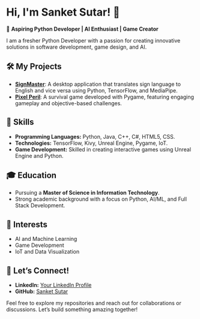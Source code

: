 # Hi, I'm Sanket Sutar! 👋  

🚀 **Aspiring Python Developer | AI Enthusiast | Game Creator**  

I am a fresher Python Developer with a passion for creating innovative solutions in software development, game design, and AI.  

## 🛠️ My Projects  
- **[SignMaster](https://github.com/your-repo-link)**: A desktop application that translates sign language to English and vice versa using Python, TensorFlow, and MediaPipe.  
- **[Pixel Peril](https://github.com/your-repo-link)**: A survival game developed with Pygame, featuring engaging gameplay and objective-based challenges.  

## 🌟 Skills  
- **Programming Languages:** Python, Java, C++, C#, HTML5, CSS.  
- **Technologies:** TensorFlow, Kivy, Unreal Engine, Pygame, IoT.  
- **Game Development:** Skilled in creating interactive games using Unreal Engine and Python.  

## 🎓 Education  
- Pursuing a **Master of Science in Information Technology**.  
- Strong academic background with a focus on Python, AI/ML, and Full Stack Development.  

## 🌱 Interests  
- AI and Machine Learning  
- Game Development  
- IoT and Data Visualization  

## 🤝 Let’s Connect!  
- **LinkedIn:** [Your LinkedIn Profile]((https://www.linkedin.com/in/sanketsutar727/))  
- **GitHub:** [Sanket Sutar]((https://github.com/SanketSutar123))  

Feel free to explore my repositories and reach out for collaborations or discussions. Let’s build something amazing together!  
